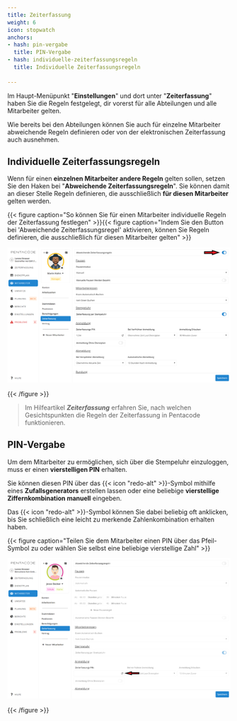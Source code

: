 ```yaml
---
title: Zeiterfassung
weight: 6
icon: stopwatch
anchors:
- hash: pin-vergabe
  title: PIN-Vergabe
- hash: individuelle-zeiterfassungsregeln
  title: Individuelle Zeiterfassungsregeln

---
```

Im Haupt-Menüpunkt "**Einstellungen**" und dort unter "**Zeiterfassung**" haben Sie die Regeln festgelegt, dir vorerst für alle Abteilungen und alle Mitarbeiter gelten.

Wie bereits bei den Abteilungen können Sie auch für einzelne Mitarbeiter abweichende Regeln definieren oder von der elektronischen Zeiterfassung auch ausnehmen.

## Individuelle Zeiterfassungsregeln

Wenn für einen **einzelnen Mitarbeiter andere Regeln** gelten sollen, setzen Sie den Haken bei "**Abweichende Zeiterfassungsregeln**". Sie können damit an dieser Stelle Regeln definieren, die ausschließlich **für diesen Mitarbeiter** gelten werden.

{{< figure caption="So können Sie für einen Mitarbeiter individuelle Regeln der Zeiterfassung festlegen" >}}{{< figure caption="Indem Sie den Button bei 'Abweichende Zeiterfassungsregel' aktivieren, können Sie Regeln definieren, die ausschließlich für diesen Mitarbeiter gelten" >}}

![](/uploads/zei.png)

{{< /figure >}}

> Im Hilfeartikel **_Zeiterfassung_** erfahren Sie, nach welchen Gesichtspunkten die Regeln der Zeiterfassung in Pentacode funktionieren.

## PIN-Vergabe

Um dem Mitarbeiter zu ermöglichen, sich über die Stempeluhr einzuloggen, muss er einen **vierstelligen PIN** erhalten.

Sie können diesen PIN über das {{< icon "redo-alt" >}}-Symbol mithilfe eines **Zufallsgenerators** erstellen lassen oder eine beliebige **vierstellige Ziffernkombination manuell** eingeben.

Das {{< icon "redo-alt" >}}-Symbol können Sie dabei beliebig oft anklicken, bis Sie schließlich eine leicht zu merkende Zahlenkombination erhalten haben.

{{< figure caption="Teilen Sie dem Mitarbeiter einen PIN über das Pfeil-Symbol zu oder wählen Sie selbst eine beliebige vierstellige Zahl" >}}

![](/uploads/pin.png)

{{< /figure >}}